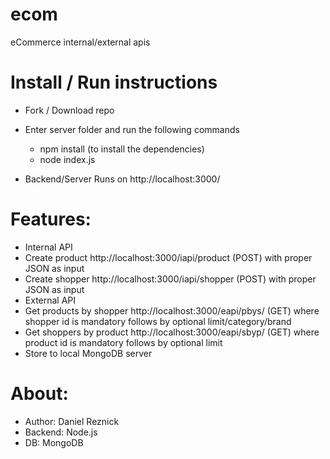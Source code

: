 # ecom
eCommerce internal/external apis


Install / Run instructions
=====

- Fork / Download repo
- Enter server folder and run the following commands
   - npm install (to install the dependencies)
   - node index.js

- Backend/Server Runs on http://localhost:3000/


Features:
=====

- Internal API
 - Create product http://localhost:3000/iapi/product (POST) with proper JSON as input
 - Create shopper http://localhost:3000/iapi/shopper (POST) with proper JSON as input
- External API
 - Get products by shopper http://localhost:3000/eapi/pbys/ (GET) where shopper id is mandatory follows by optional limit/category/brand
 - Get shoppers by product http://localhost:3000/eapi/sbyp/ (GET) where product id is mandatory follows by optional limit
- Store to local MongoDB server 


About:
=====

- Author: Daniel Reznick
- Backend: Node.js
- DB: MongoDB
